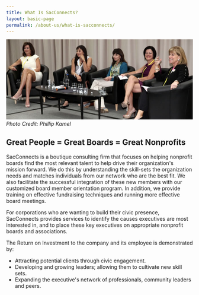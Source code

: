 ```yaml
---
title: What Is SacConnects? 
layout: basic-page
permalink: /about-us/what-is-sacconnects/
---
```

![an image of Nancy and three other women sitting on stage speaking to an audience ](/assets/images/what-is-sacconnects-banner.jpg)
*Photo Credit: Phillip Kamel*

## Great People = Great Boards = Great Nonprofits

SacConnects is a boutique consulting firm that focuses on helping nonprofit boards find the most relevant talent to help drive their organization's mission forward. We do this by understanding the skill-sets the organization needs and matches individuals from our network who are the best fit. We also facilitate the successful integration of these new members with our customized board member orientation program. In addition, we provide training on effective fundraising techniques and running more effective board meetings.

For corporations who are wanting to build their civic presence, SacConnects provides services to identify the causes executives are most interested in, and to place these key executives on appropriate nonprofit boards and associations.

The Return on Investment to the company and its employee is demonstrated by:

* Attracting potential clients through civic engagement.
* Developing and growing leaders; allowing them to cultivate new skill sets.
* Expanding the executive's network of professionals, community leaders and peers.